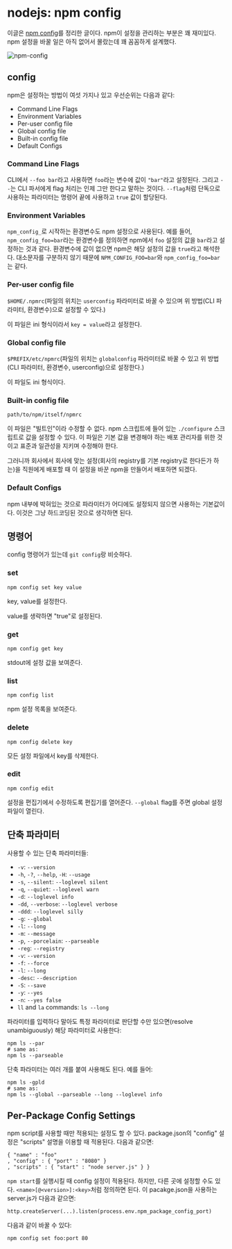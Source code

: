 # nodejs: npm config

이글은 [npm config](http://npmjs.org/doc/config.html)를 정리한 글이다. npm이 설정을 관리하는 부분은 꽤 재미있다. npm 설정을 바꿀 일은 아직 없어서 몰랐는데 꽤 꼼꼼하게 설계했다.

![npm-config](/articles/2012/npm/npm-config.png)

## config

npm은 설정하는 방법이 여섯 가지나 있고 우선순위는 다음과 같다:

 * Command Line Flags
 * Environment Variables
 * Per-user config file
 * Global config file
 * Built-in config file
 * Default Configs

### Command Line Flags

CLI에서 `--foo bar`라고 사용하면 `foo`라는 변수에 값이 `"bar"`라고 설정된다. 그리고 `--`는 CLI 파서에게 flag 처리는 인제 그만 한다고 말하는 것이다. `--flag`처럼 단독으로 사용하는 파라미터는 명령어 끝에 사용하고 `true` 값이 할당된다.

### Environment Variables

`npm_config_`로 시작하는 환경변수도 npm 설정으로 사용된다. 예를 들어, `npm_config_foo=bar`라는 환경변수를 정의하면 npm에서 `foo` 설정의 값을 `bar`라고 설정하는 것과 같다. 환경변수에 값이 없으면 npm은 해당 설정의 값을 `true`라고 해석한다. 대소문자를 구분하지 않기 때문에 `NPM_CONFIG_FOO=bar`와 `npm_config_foo=bar`는 같다.

### Per-user config file

`$HOME/.npmrc`(파일의 위치는 `userconfig` 파라미터로 바꿀 수 있으며 위 방법(CLI 파라미터, 환경변수)으로 설정할 수 있다.)

이 파일은 ini 형식이라서 `key = value`라고 설정한다.

### Global config file

`$PREFIX/etc/npmrc`(파일의 위치는 `globalconfig` 파라미터로 바꿀 수 있고 위 방법(CLI 파라미터, 환경변수, userconfig)으로 설정한다.)

이 파일도 ini 형식이다.

### Built-in config file

`path/to/npm/itself/npmrc`

이 파일은 "빌트인"이라 수정할 수 없다. npm 스크립트에 들어 있는 `./configure` 스크립트로 값을 설정할 수 있다. 이 파일은 기본 값을 변경해야 하는 배포 관리자를 위한 것이고 표준과 일관성을 지키며 수정해야 한다.

그러니까 회사에서 회사에 맞는 설정(회사의 registry를 기본 registry로 한다든가 하는)을 직원에게 배포할 때 이 설정을 바꾼 npm을 만들어서 배포하면 되겠다.

### Default Configs

npm 내부에 박혀있는 것으로 파라미터가 어디에도 설정되지 않으면 사용하는 기본값이다. 이것은 그냥 하드코딩된 것으로 생각하면 된다.

## 명령어

config 명령어가 있는데 `git config`랑 비슷하다.

### set

    npm config set key value

key, value를 설정한다.

value를 생략하면 "true"로 설정된다.

### get

    npm config get key

stdout에 설정 값을 보여준다.

### list

    npm config list

npm 설정 목록을 보여준다.

### delete

    npm config delete key

모든 설정 파일에서 key를 삭제한다.

### edit

    npm config edit

설정을 편집기에서 수정하도록 편집기를 열어준다. `--global` flag를 주면 global 설정 파일이 열린다.

## 단축 파라미터

사용할 수 있는 단축 파라미터들:

* `-v`: `--version`
* `-h`, `-?`, `--help`, `-H`: `--usage`
* `-s`, `--silent`: `--loglevel silent`
* `-q`, `--quiet`: `--loglevel warn`
* `-d`: `--loglevel info`
* `-dd`, `--verbose`: `--loglevel verbose`
* `-ddd`: `--loglevel silly`
* `-g`: `--global`
* `-l`: `--long`
* `-m`: `--message`
* `-p`, `--porcelain`: `--parseable`
* `-reg`: `--registry`
* `-v`: `--version`
* `-f`: `--force`
* `-l`: `--long`
* `-desc`: `--description`
* `-S`: `--save`
* `-y`: `--yes`
* `-n`: `--yes false`
* `ll` and `la` commands: `ls --long`

파라미터를 입력하다 말아도 특정 파라미터로 판단할 수만 있으면(resolve unambiguously) 해당 파라미터로 사용한다:

    npm ls --par
    # same as:
    npm ls --parseable

단축 파라미터는 여러 개를 붙여 사용해도 된다. 예를 들어:

    npm ls -gpld
    # same as:
    npm ls --global --parseable --long --loglevel info

## Per-Package Config Settings

npm script를 사용할 때만 적용되는 설정도 할 수 있다. package.json의 "config" 설정은 "scripts" 설명을 이용할 때 적용된다. 다음과 같으면:

    { "name" : "foo"
    , "config" : { "port" : "8080" }
    , "scripts" : { "start" : "node server.js" } }

`npm start`를 실행시킬 때 config 설정이 적용된다. 하지만, 다른 곳에 설정할 수도 있다. `<name>[@<version>]:<key>`처럼 정의하면 된다. 이 pacakge.json을 사용하는 server.js가 다음과 같으면:

    http.createServer(...).listen(process.env.npm_package_config_port)

다음과 같이 바꿀 수 있다:

    npm config set foo:port 80
